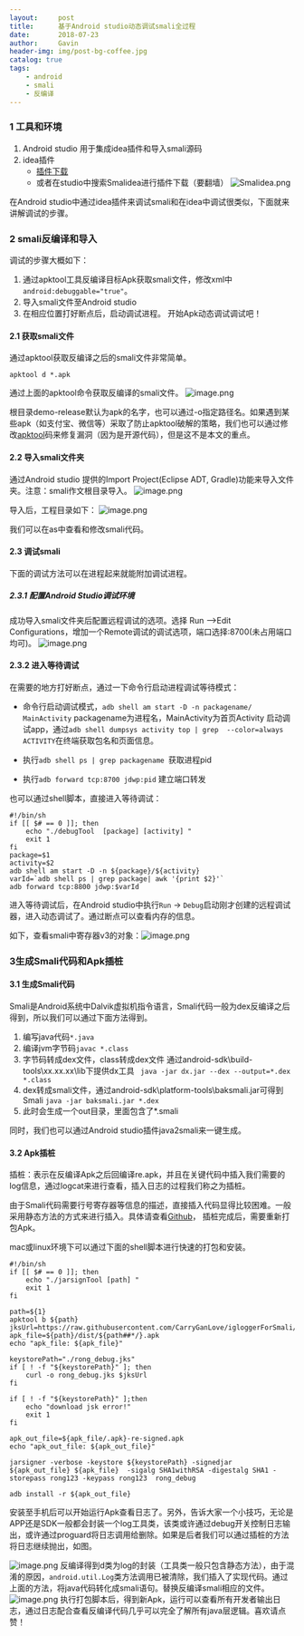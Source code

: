 ```yaml
---
layout:     post
title:      基于Android studio动态调试smali全过程
date:       2018-07-23
author:     Gavin
header-img: img/post-bg-coffee.jpg
catalog: true
tags:
    - android
    - smali
    - 反编译
---
```

### 1 工具和环境
1. Android studio 用于集成idea插件和导入smali源码
2. idea插件
	- [插件下载](https://link.jianshu.com/?t=https://bitbucket.org/JesusFreke/smali/downloads/
)
	- 或者在studio中搜索Smalidea进行插件下载（要翻墙）
![Smalidea.png](https://upload-images.jianshu.io/upload_images/1689923-0181c17f552c11f6.png?imageMogr2/auto-orient/strip%7CimageView2/2/w/1240)

在Android studio中通过idea插件来调试smali和在idea中调试很类似，下面就来讲解调试的步骤。
### 2 smali反编译和导入
调试的步骤大概如下：
1. 通过apktool工具反编译目标Apk获取smali文件，修改xml中`android:debuggable="true"`。
2. 导入smali文件至Android studio
3. 在相应位置打好断点后，启动调试进程。
开始Apk动态调试调试吧！

#### 2.1 获取smali文件
通过apktool获取反编译之后的smali文件非常简单。
```shell
apktool d *.apk
```
通过上面的apktool命令获取反编译的smali文件。
![image.png](https://upload-images.jianshu.io/upload_images/1689923-be4b7ca5f800026f.png?imageMogr2/auto-orient/strip%7CimageView2/2/w/1240)

根目录demo-release默认为apk的名字，也可以通过-o指定路径名。如果遇到某些apk（如支付宝、微信等）采取了防止apktool破解的策略，我们也可以通过修改[apktool](https://github.com/iBotPeaches/Apktool)码来修复漏洞（因为是开源代码），但是这不是本文的重点。
#### 2.2 导入smali文件夹
通过Android studio 提供的Import Project(Eclipse ADT, Gradle)功能来导入文件夹。注意：smali作文根目录导入。
![image.png](https://upload-images.jianshu.io/upload_images/1689923-eb1848ac6dfea92d.png?imageMogr2/auto-orient/strip%7CimageView2/2/w/1240)

导入后，工程目录如下：
![image.png](https://upload-images.jianshu.io/upload_images/1689923-44db02b40595fb61.png?imageMogr2/auto-orient/strip%7CimageView2/2/w/1240)

我们可以在as中查看和修改smali代码。



#### 2.3 调试smali

下面的调试方法可以在进程起来就能附加调试进程。
##### 2.3.1 配置Android Studio调试环境
成功导入smali文件夹后配置远程调试的选项。选择 Run -->Edit Configurations，增加一个Remote调试的调试选项，端口选择:8700(未占用端口均可)。
![image.png](https://upload-images.jianshu.io/upload_images/1689923-3b24a5e29a9faac0.png?imageMogr2/auto-orient/strip%7CimageView2/2/w/1240)
#### 2.3.2 进入等待调试
在需要的地方打好断点，通过一下命令行启动进程调试等待模式：
- 命令行启动调试模式，`adb shell am start -D -n packagename/ MainActivity`
packagename为进程名，MainActivity为首页Activity
启动调试app，通过`adb shell dumpsys activity top | grep  --color=always ACTIVITY`在终端获取包名和页面信息。

- 执行`adb shell ps | grep packagename `获取进程pid
- 执行`adb forward tcp:8700 jdwp:pid` 建立端口转发

也可以通过shell脚本，直接进入等待调试：

```
#!/bin/sh
if [[ $# == 0 ]]; then
	echo "./debugTool  [package] [activity] "
	exit 1
fi
package=$1
activity=$2
adb shell am start -D -n ${package}/${activity}
varId=`adb shell ps | grep package| awk '{print $2}'`
adb forward tcp:8800 jdwp:$varId
```

进入等待调试后，在Android studio中执行`Run` -> `Debug`启动刚才创建的远程调试器，进入动态调试了。通过断点可以查看内存的信息。

如下，查看smali中寄存器v3的对象：![image.png](https://upload-images.jianshu.io/upload_images/1689923-b6852b65b38448ab.png?imageMogr2/auto-orient/strip%7CimageView2/2/w/1240)

### 3生成Smali代码和Apk插桩
#### 3.1 生成Smali代码
Smali是Android系统中Dalvik虚拟机指令语言，Smali代码一般为dex反编译之后得到，所以我们可以通过下面方法得到。
1. 编写java代码`*.java`
2. 编译jvm字节码`javac *.class`
3. 字节码转成dex文件，class转成dex文件
通过android-sdk\build-tools\xx.xx.xx\lib下提供dx工具
` java -jar dx.jar --dex --output=*.dex *.class`
4. dex转成smali文件，通过android-sdk\platform-tools\baksmali.jar可得到Smali
`java -jar baksmali.jar *.dex`
5. 此时会生成一个out目录，里面包含了*.smali

同时，我们也可以通过Android studio插件java2smali来一键生成。
#### 3.2 Apk插桩
插桩：表示在反编译Apk之后回编译re.apk，并且在关键代码中插入我们需要的log信息，通过logcat来进行查看，插入日志的过程我们称之为插桩。

由于Smali代码需要行号寄存器等信息的描述，直接插入代码显得比较困难。一般采用静态方法的方式来进行插入。具体请查看[Github](https://github.com/CarryGanLove/igloggerForSmali)，
插桩完成后，需要重新打包Apk。

mac或linux环境下可以通过下面的shell脚本进行快速的打包和安装。

```
#!/bin/sh
if [[ $# == 0 ]]; then
	echo "./jarsignTool [path] "
	exit 1
fi

path=${1}
apktool b ${path}
jksUrl=https://raw.githubusercontent.com/CarryGanLove/igloggerForSmali/826bd04eaa18352dd36a861c8f2d7b4a9c373d4a/rong_debug.jks
apk_file=${path}/dist/${path##*/}.apk
echo "apk_file: ${apk_file}"

keystorePath="./rong_debug.jks"
if [ ! -f "${keystorePath}" ]; then 
	curl -o rong_debug.jks $jksUrl
fi

if [ ! -f "${keystorePath}" ];then 
	echo "download jsk error!" 
	exit 1
fi

apk_out_file=${apk_file/.apk}-re-signed.apk
echo "apk_out_file: ${apk_out_file}"

jarsigner -verbose -keystore ${keystorePath} -signedjar ${apk_out_file} ${apk_file}  -sigalg SHA1withRSA -digestalg SHA1 -storepass rong123 -keypass rong123  rong_debug

adb install -r ${apk_out_file}
```

安装至手机后可以开始运行Apk查看日志了。另外，告诉大家一个小技巧，无论是APP还是SDK一般都会封装一个log工具类，该类或许通过debug开关控制日志输出，或许通过proguard将日志调用给删除。如果是后者我们可以通过插桩的方法将日志继续抛出，如图。

![image.png](https://upload-images.jianshu.io/upload_images/1689923-4b18872a5f6a17b9.png?imageMogr2/auto-orient/strip%7CimageView2/2/w/1240)
反编译得到d类为log的封装（工具类一般只包含静态方法），由于混淆的原因，`android.util.Log`类方法调用已被清除，我们插入了实现代码。通过上面的方法，将java代码转化成smali语句。替换反编译smali相应的文件。
![image.png](https://upload-images.jianshu.io/upload_images/1689923-09e99f302e63c9ea.png?imageMogr2/auto-orient/strip%7CimageView2/2/w/1240)
执行打包脚本后，得到新Apk，运行可以查看所有开发者输出日志，通过日志配合查看反编译代码几乎可以完全了解所有java层逻辑。喜欢请点赞！



